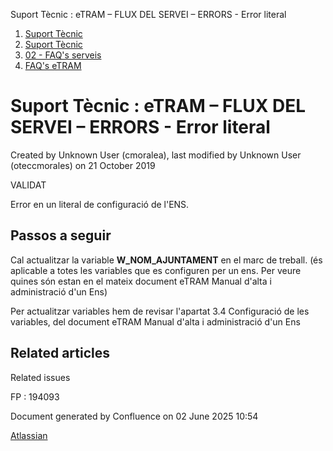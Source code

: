 Suport Tècnic : eTRAM – FLUX DEL SERVEI – ERRORS - Error literal  

1.  [Suport Tècnic](index.md)
2.  [Suport Tècnic](13893782.md)
3.  [02 - FAQ's serveis](26313393.md)
4.  [FAQ's eTRAM](28705567.md)

Suport Tècnic : eTRAM – FLUX DEL SERVEI – ERRORS - Error literal
================================================================

Created by Unknown User (cmoralea), last modified by Unknown User (oteccmorales) on 21 October 2019

VALIDAT

Error en un literal de configuració de l'ENS.

Passos a seguir
---------------

Cal actualitzar la variable **W\_NOM\_AJUNTAMENT** en el marc de treball. (és aplicable a totes les variables que es configuren per un ens. Per veure quines són estan en el mateix document eTRAM Manual d'alta i administració d'un Ens)

  

Per actualitzar variables hem de revisar l'apartat 3.4 Configuració de les variables, del document eTRAM Manual d'alta i administració d'un Ens

Related articles
----------------

  

Related issues

FP : 194093 

Document generated by Confluence on 02 June 2025 10:54

[Atlassian](http://www.atlassian.com/)